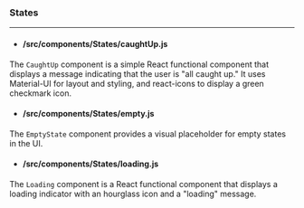 ### States
---------------
- #### /src/components/States/caughtUp.js
The `CaughtUp` component is a simple React functional component that displays a message indicating that the user is "all caught up." It uses Material-UI for layout and styling, and react-icons to display a green checkmark icon.

- #### /src/components/States/empty.js
The `EmptyState` component provides a visual placeholder for empty states in the UI.

- #### /src/components/States/loading.js
The `Loading` component is a React functional component that displays a loading indicator with an hourglass icon and a "loading" message.
